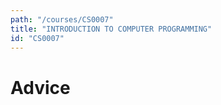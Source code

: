 ```yaml
---
path: "/courses/CS0007"
title: "INTRODUCTION TO COMPUTER PROGRAMMING"
id: "CS0007"
---
```


# Advice


